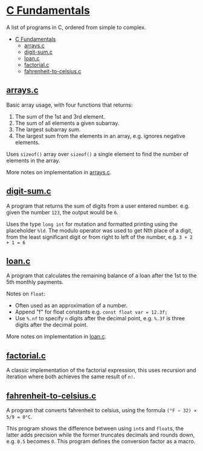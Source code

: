 # [C Fundamentals](#c-fundamentals)

A list of programs in C, ordered from simple to complex.

- [C Fundamentals](#c-fundamentals)
  - [arrays.c](#arraysc)
  - [digit-sum.c](#digit-sumc)
  - [loan.c](#loanc)
  - [factorial.c](#factorialc)
  - [fahrenheit-to-celsius.c](#fahrenheit-to-celsiusc)

## [arrays.c](#arraysc)

Basic array usage, with four functions that returns:

1. The sum of the 1st and 3rd element.
2. The sum of all elements a given subarray.
3. The largest subarray sum.
4. The largest sum from the elements in an array, e.g. ignores negative elements.

Uses `sizeof()` array over `sizeof()` a single element to find the number of elements in the array.

More notes on implementation in [arrays.c](Misc/c-fundamentals/arrays.c).

## [digit-sum.c](#digit-sumc)

A program that returns the sum of digits from a user entered number. e.g. given the number `123`, the output would be `6`.

Uses the type `long int` for mutation and formatted printing using the placeholder `%ld`. The modulo operator was used to get Nth place of a digit, from the least significant digit or from right to left of the number, e.g. `3 + 2 + 1 = 6`

## [loan.c](#loanc)

A program that calculates the remaining balance of a loan after the 1st to the 5th monthly payments.

Notes on `float`:
- Often used as an approximation of a number.
- Append "f" for float constants e.g. `const float var = 12.3f;`
- Use `%.nf` to specify `n` digits after the decimal point, e.g. `%.3f` is three digits after the decimal point.

More notes on implementation in [loan.c](Misc/c-fundamentals/loan.c).

## [factorial.c](#factorialc)

A classic implementation of the factorial expression, this uses recursion and iteration where both achieves the same result of `n!`.

## [fahrenheit-to-celsius.c](#fahrenheit-to-celsiusc)

A program that converts fahrenheit to celsius, using the formula `(°F − 32) × 5/9 = 0°C`.

This program shows the difference between using `int`s and `float`s, the latter adds precision while the former truncates decimals and rounds down, e.g. `0.5` becomes `0`. This program defines the conversion factor as a macro.
